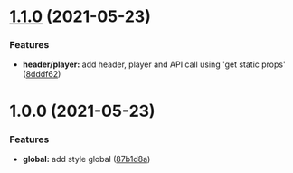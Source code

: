# [1.1.0](https://github.com/PedroHenry-Santos/Podcastr/compare/v1.0.0...v1.1.0) (2021-05-23)


### Features

* **header/player:** add header, player and API call using 'get static props' ([8dddf62](https://github.com/PedroHenry-Santos/Podcastr/commit/8dddf62e78d802cceda92b79072d0045586b7c54))

# 1.0.0 (2021-05-23)


### Features

* **global:** add style global ([87b1d8a](https://github.com/PedroHenry-Santos/Podcastr/commit/87b1d8ad143adce685b5e99dcd103d0ef8880179))
